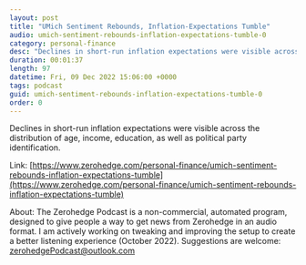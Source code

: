 ```yaml
---
layout: post
title: "UMich Sentiment Rebounds, Inflation-Expectations Tumble"
audio: umich-sentiment-rebounds-inflation-expectations-tumble-0
category: personal-finance
desc: "Declines in short-run inflation expectations were visible across the distribution of age, income, education, as well as political party identification."
duration: 00:01:37
length: 97
datetime: Fri, 09 Dec 2022 15:06:00 +0000
tags: podcast
guid: umich-sentiment-rebounds-inflation-expectations-tumble-0
order: 0
---
```

Declines in short-run inflation expectations were visible across the distribution of age, income, education, as well as political party identification.

Link: [https://www.zerohedge.com/personal-finance/umich-sentiment-rebounds-inflation-expectations-tumble](https://www.zerohedge.com/personal-finance/umich-sentiment-rebounds-inflation-expectations-tumble)

About: The Zerohedge Podcast is a non-commercial, automated program, designed to give people a way to get news from Zerohedge in an audio format.  I am actively working on tweaking and improving the setup to create a better listening experience (October 2022).  Suggestions are welcome: [zerohedgePodcast@outlook.com](mailto:zerohedgePodcast@outlook.com)